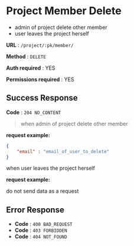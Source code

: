 # Project Member Delete

* admin of project delete other member
* user leaves the project herself

**URL** : `/project/:pk/member/`

**Method** : `DELETE`

**Auth required** : YES

**Permissions required** : YES

## Success Response

**Code** : `204 NO_CONTENT`

> when admin of project delete other member

**request example:**
```json
{
    "email" : "email_of_user_to_delete"
}
```

when user leaves the project herself

**request example:**

do not send data as a request

## Error Response

* **Code** : `400 BAD_REQUEST`
* **Code** : `403 FORBIDDEN`
* **Code** : `404 NOT_FOUND`
